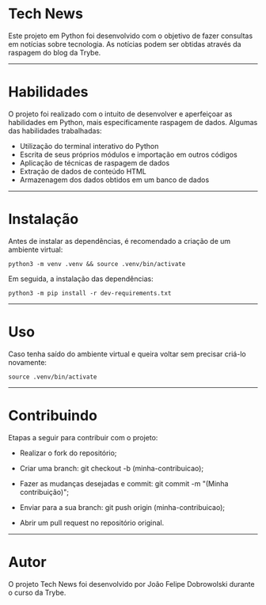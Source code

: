 # Tech News

Este projeto em Python foi desenvolvido com o objetivo de fazer consultas em notícias sobre tecnologia.
As notícias podem ser obtidas através da raspagem do blog da Trybe.

-----

# Habilidades

O projeto foi realizado com o intuito de desenvolver e aperfeiçoar as habilidades em Python, mais especificamente raspagem de dados. Algumas das habilidades trabalhadas:

<ul>
<li>Utilização do terminal interativo do Python</li>
<li>Escrita de seus próprios módulos e importação em outros códigos</li>
<li>Aplicação de técnicas de raspagem de dados</li>
<li>Extração de dados de conteúdo HTML</li>
<li>Armazenagem dos dados obtidos em um banco de dados</li>
</ul>

-----

# Instalação

Antes de instalar as dependências, é recomendado a criação de um ambiente virtual:

`python3 -m venv .venv && source .venv/bin/activate`

Em seguida, a instalação das dependências:

`python3 -m pip install -r dev-requirements.txt`

-----

# Uso

Caso tenha saído do ambiente virtual e queira voltar sem precisar criá-lo novamente:

`source .venv/bin/activate`

-----

# Contribuindo

Etapas a seguir para contribuir com o projeto:

- Realizar o fork do repositório;

- Criar uma branch: git checkout -b (minha-contribuicao);

- Fazer as mudanças desejadas e commit: git commit -m "(Minha contribuição)";

- Enviar para a sua branch: git push origin (minha-contribuicao);

- Abrir um pull request no repositório original.

-----

# Autor

O projeto Tech News foi desenvolvido por João Felipe Dobrowolski durante o curso da Trybe.
